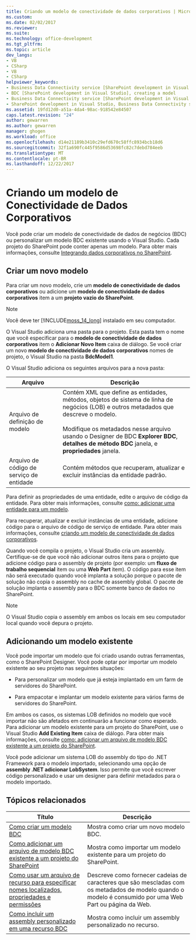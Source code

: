 ```yaml
---
title: Criando um modelo de conectividade de dados corporativos | Microsoft Docs
ms.custom: 
ms.date: 02/02/2017
ms.reviewer: 
ms.suite: 
ms.technology: office-development
ms.tgt_pltfrm: 
ms.topic: article
dev_langs:
- VB
- CSharp
- VB
- CSharp
helpviewer_keywords:
- Business Data Connectivity service [SharePoint development in Visual Studio], model
- BDC [SharePoint development in Visual Studio], creating a model
- Business Data Connectivity service [SharePoint development in Visual Studio], creating a model
- SharePoint development in Visual Studio, Business Data Connectivity service
ms.assetid: 19fd12d0-a51a-4da4-98ac-918542e84507
caps.latest.revision: "24"
author: gewarren
ms.author: gewarren
manager: ghogen
ms.workload: office
ms.openlocfilehash: d14e21189b3410c29efd670c58ffc8934bcb18d6
ms.sourcegitcommit: 32f1a690fc445f9586d53698fc82c7debd784eeb
ms.translationtype: MT
ms.contentlocale: pt-BR
ms.lasthandoff: 12/22/2017
---
```

# <a name="creating-a-business-data-connectivity-model"></a>Criando um modelo de Conectividade de Dados Corporativos
  Você pode criar um modelo de conectividade de dados de negócios (BDC) ou personalizar um modelo BDC existente usando o Visual Studio. Cada projeto do SharePoint pode conter apenas um modelo. Para obter mais informações, consulte [Integrando dados corporativos no SharePoint](../sharepoint/integrating-business-data-into-sharepoint.md).  
  
## <a name="creating-a-new-model"></a>Criar um novo modelo  
 Para criar um novo modelo, crie um **modelo de conectividade de dados corporativos** ou adicione um **modelo de conectividade de dados corporativos** item a um **projeto vazio do SharePoint**.  
  
> [!NOTE]  
>  Você deve ter [!INCLUDE[moss_14_long](../sharepoint/includes/moss-14-long-md.md)] instalado em seu computador.  
  
 O Visual Studio adiciona uma pasta para o projeto. Esta pasta tem o nome que você especificar para o **modelo de conectividade de dados corporativos** item o **Adicionar Novo Item** caixa de diálogo. Se você criar um novo **modelo de conectividade de dados corporativos** nomes de projeto, o Visual Studio na pasta **BdcModel1**.  
  
 O Visual Studio adiciona os seguintes arquivos para a nova pasta:  
  
|Arquivo|Descrição|  
|----------|-----------------|  
|Arquivo de definição de modelo|Contém XML que define as entidades, métodos, objetos de sistema de linha de negócios (LOB) e outros metadados que descreve o modelo.<br /><br /> Modifique os metadados nesse arquivo usando o Designer de BDC **Explorer BDC**, **detalhes de método BDC** janela, e **propriedades** janela.|  
|Arquivo de código de serviço de entidade|Contém métodos que recuperam, atualizar e excluir instâncias da entidade padrão.|  
  
 Para definir as propriedades de uma entidade, edite o arquivo de código da entidade. Para obter mais informações, consulte [como: adicionar uma entidade para um modelo](../sharepoint/how-to-add-an-entity-to-a-model.md).  
  
 Para recuperar, atualizar e excluir instâncias de uma entidade, adicione código para o arquivo de código de serviço de entidade. Para obter mais informações, consulte [criando um modelo de conectividade de dados corporativos](../sharepoint/designing-a-business-data-connectivity-model.md).  
  
 Quando você compila o projeto, o Visual Studio cria um assembly. Certifique-se de que você não adicionar outros itens para o projeto que adicione código para o assembly de projeto (por exemplo: um **fluxo de trabalho sequencial** item ou uma **Web Part** item). O código para esse item não será executado quando você implanta a solução porque o pacote de solução não copia o assembly no cache de assembly global.  O pacote de solução implanta o assembly para o BDC somente banco de dados no SharePoint.  
  
> [!NOTE]  
>  O Visual Studio copia o assembly em ambos os locais em seu computador local quando você depura o projeto.  
  
## <a name="adding-an-existing-model"></a>Adicionando um modelo existente  
 Você pode importar um modelo que foi criado usando outras ferramentas, como o SharePoint Designer. Você pode optar por importar um modelo existente ao seu projeto nas seguintes situações:  
  
-   Para personalizar um modelo que já esteja implantado em um farm de servidores do SharePoint.  
  
-   Para empacotar e implantar um modelo existente para vários farms de servidores do SharePoint.  
  
 Em ambos os casos, os sistemas LOB definidos no modelo que você importar não são afetados em continuarão a funcionar como esperado. Para adicionar um modelo existente para um projeto do SharePoint, use o Visual Studio **Add Existing Item** caixa de diálogo. Para obter mais informações, consulte [como: adicionar um arquivo de modelo BDC existente a um projeto do SharePoint](../sharepoint/how-to-add-an-existing-bdc-model-file-to-a-sharepoint-project.md).  
  
 Você pode adicionar um sistema LOB do assembly do tipo do .NET Framework para o modelo importado, selecionando uma opção de **assembly .NET adicionar LobSystem**. Isso permite que você escrever código personalizado e usar um designer para definir metadados para o modelo importado.  
  
## <a name="related-topics"></a>Tópicos relacionados  
  
|Título|Descrição|  
|-----------|-----------------|  
|[Como criar um modelo BDC](../sharepoint/how-to-create-a-bdc-model.md)|Mostra como criar um novo modelo BDC.|  
|[Como adicionar um arquivo de modelo BDC existente a um projeto do SharePoint](../sharepoint/how-to-add-an-existing-bdc-model-file-to-a-sharepoint-project.md)|Mostra como importar um modelo existente para um projeto do SharePoint.|  
|[Como usar um arquivo de recurso para especificar nomes localizados, propriedades e permissões](../sharepoint/how-to-use-a-resource-file-to-specify-localized-names-properties-and-permissions.md)|Descreve como fornecer cadeias de caracteres que são mescladas com os metadados de modelo quando o modelo é consumido por uma Web Part ou página da Web.|  
|[Como incluir um assembly personalizado em uma recurso BDC](../sharepoint/how-to-include-a-custom-assembly-in-a-bdc-feature.md)|Mostra como incluir um assembly personalizado no recurso.|  
  
  